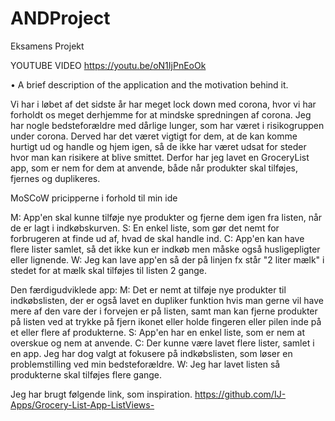# ANDProject
Eksamens Projekt

YOUTUBE VIDEO
https://youtu.be/oN1IjPnEoOk

•	A brief description of the application and the motivation behind it.

Vi har i løbet af det sidste år har meget lock down med corona, hvor vi har forholdt os meget derhjemme for at mindske spredningen af corona. Jeg har nogle bedsteforældre med dårlige lunger, som har været i risikogruppen under corona. Derved har det været vigtigt for dem, at de kan komme hurtigt ud og handle og hjem igen, så de ikke har været udsat for steder hvor man kan risikere at blive smittet. Derfor har jeg lavet en GroceryList app, som er nem for dem at anvende, både når produkter skal tilføjes, fjernes og duplikeres. 

MoSCoW pricipperne i forhold til min ide

M: App'en skal kunne tilføje nye produkter og fjerne dem igen fra listen, når de er lagt i indkøbskurven. 
S: En enkel liste, som gør det nemt for forbrugeren at finde ud af, hvad de skal handle ind. 
C: App'en kan have flere lister samlet, så det ikke kun er indkøb men måske også husligepligter eller lignende. 
W: Jeg kan lave app'en så der på linjen fx står "2 liter mælk" i stedet for at mælk skal tilføjes til listen 2 gange. 

Den færdigudviklede app: 
M: Det er nemt at tilføje nye produkter til indkøbslisten, der er også lavet en dupliker funktion hvis man gerne vil have mere af den vare der i forvejen er på listen, samt man kan fjerne produkter på listen ved at trykke på fjern ikonet eller holde fingeren eller pilen inde på et eller flere af produkterne. 
S: App'en har en enkel liste, som er nem at overskue og nem at anvende. 
C: Der kunne være lavet flere lister, samlet i en app. Jeg har dog valgt at fokusere på indkøbslisten, som løser en problemstilling ved min bedsteforældre. 
W: Jeg har lavet listen så produkterne skal tilføjes flere gange. 

Jeg har brugt følgende link, som inspiration. 
https://github.com/IJ-Apps/Grocery-List-App-ListViews-

